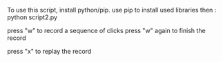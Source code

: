 To use this script, install python/pip.
use pip to install used libraries
then : python script2.py

press "w" to record a sequence of clicks
press "w" again to finish the record

press "x" to replay the record
